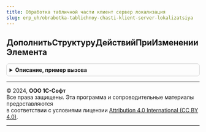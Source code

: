 ```yaml
---
title: Обработка табличной части клиент сервер локализация
slug: erp_uh/obrabotka-tablichnoy-chasti-klient-server-lokalizatsiya
---
```



## ДополнитьСтруктуруДействийПриИзмененииЭлемента
<details style="margin: 1em 0; padding: 0.5em; border: 1px solid #ccc; border-radius: 6px;">

<summary style="font-weight: bold; cursor: pointer;">Описание, пример вызова</summary>

```bsl

Процедура ДополнитьСтруктуруДействийПриИзмененииЭлемента(Форма, Элемент, СтруктураДействий) Экспорт
```

Пример вызова
```bsl
ОбработкаТабличнойЧастиКлиентСерверЛокализация.ДополнитьСтруктуруДействийПриИзмененииЭлемента(Форма, Элемент, СтруктураДействий) 
```
</details>

---

© 2024, **ООО 1С-Софт**  
Все права защищены. Эта программа и сопроводительные материалы предоставляются  
в соответствии с условиями лицензии [Attribution 4.0 International (CC BY 4.0)](https://creativecommons.org/licenses/by/4.0/legalcode).

---
